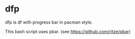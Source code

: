 dfp
===
dfp is df with progress bar in pacman style. 

This bash script uses pbar. (see https://github.com/ritze/pbar)

